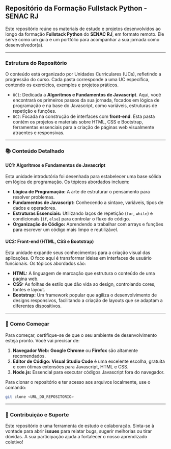 ## Repositório da Formação Fullstack Python - SENAC RJ

Este repositório reúne os materiais de estudo e projetos desenvolvidos ao longo da formação **Fullstack Python** do **SENAC RJ**, em formato remoto. Ele serve como um guia e um portfólio para acompanhar a sua jornada como desenvolvedor(a).

-----

### Estrutura do Repositório

O conteúdo está organizado por Unidades Curriculares (UCs), refletindo a progressão do curso. Cada pasta corresponde a uma UC específica, contendo os exercícios, exemplos e projetos práticos.

  * `UC1`: Dedicada a **Algoritmos e Fundamentos de Javascript**. Aqui, você encontrará os primeiros passos da sua jornada, focados em lógica de programação e na base do Javascript, como variáveis, estruturas de repetição e funções.
  * `UC2`: Focada na construção de interfaces com **front-end**. Esta pasta contém os projetos e materiais sobre HTML, CSS e Bootstrap, ferramentas essenciais para a criação de páginas web visualmente atraentes e responsivas.

-----

### 📚 Conteúdo Detalhado

#### UC1: Algoritmos e Fundamentos de Javascript

Esta unidade introdutória foi desenhada para estabelecer uma base sólida em lógica de programação. Os tópicos abordados incluem:

  * **Lógica de Programação:** A arte de estruturar o pensamento para resolver problemas.
  * **Fundamentos de Javascript:** Conhecendo a sintaxe, variáveis, tipos de dados e operadores.
  * **Estruturas Essenciais:** Utilizando laços de repetição (`for`, `while`) e condicionais (`if`, `else`) para controlar o fluxo do código.
  * **Organização de Código:** Aprendendo a trabalhar com arrays e funções para escrever um código mais limpo e reutilizável.

#### UC2: Front-end (HTML, CSS e Bootstrap)

Esta unidade expande seus conhecimentos para a criação visual das aplicações. O foco aqui é transformar ideias em interfaces de usuário funcionais. Os tópicos abordados são:

  * **HTML:** A linguagem de marcação que estrutura o conteúdo de uma página web.
  * **CSS:** As folhas de estilo que dão vida ao design, controlando cores, fontes e layout.
  * **Bootstrap:** Um framework popular que agiliza o desenvolvimento de designs responsivos, facilitando a criação de layouts que se adaptam a diferentes dispositivos.

-----

### 🚀 Como Começar

Para começar, certifique-se de que o seu ambiente de desenvolvimento esteja pronto. Você vai precisar de:

1.  **Navegador Web:** **Google Chrome** ou **Firefox** são altamente recomendados.
2.  **Editor de Código:** **Visual Studio Code** é uma excelente escolha, gratuita e com ótimas extensões para Javascript, HTML e CSS.
3.  **Node.js:** Essencial para executar códigos Javascript fora do navegador.

Para clonar o repositório e ter acesso aos arquivos localmente, use o comando:

```bash
git clone <URL_DO_REPOSITORIO>
```

-----

### 🤝 Contribuição e Suporte

Este repositório é uma ferramenta de estudo e colaboração. Sinta-se à vontade para abrir **issues** para relatar bugs, sugerir melhorias ou tirar dúvidas. A sua participação ajuda a fortalecer o nosso aprendizado coletivo\!
